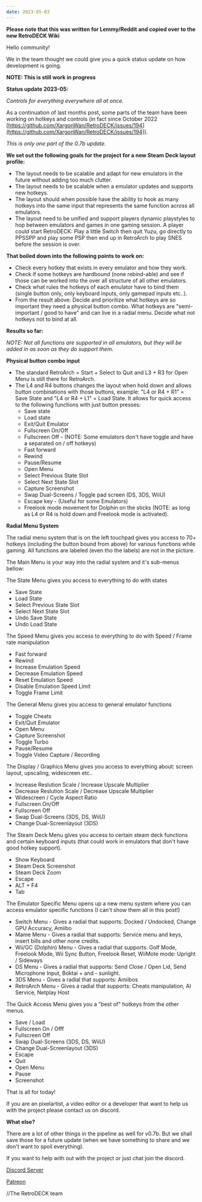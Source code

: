 ```yaml
---
date: 2023-05-03
---
```


**Please note that this was written for Lemmy/Reddit and copied over to the new RetroDECK Wiki**

Hello community!

We in the team thought we could give you a quick status update on how development is going.

**NOTE: This is still work in progress**

**Status update 2023-05:**

*Controls for everything everywhere all at once.*

As a continuation of last months post, some parts of the team have been working on hotkeys and controls (in fact since October 2022 [https://github.com/XargonWan/RetroDECK/issues/194](https://github.com/XargonWan/RetroDECK/issues/194)).

*This is only one part of the 0.7b update.*



**We set out the following goals for the project for a new Steam Deck layout profile:**



* The layout needs to be scalable and adapt for new emulators in the future without adding too much clutter.
* The layout needs to be scalable when a emulator updates and supports new hotkeys.
* The layout should when possible have the ability to hook as many hotkeys into the same input that represents the same function across all emulators.
* The layout need to be unified and support players dynamic playstyles to hop between emulators and games in one gaming session. A player could start RetroDECK: Play a little Switch then quit Yuzu, go directly to PPSSPP and play some PSP then end up in RetroArch to play SNES before the session is over.



**That boiled down into the following points to work on:**



* Check every hotkey that exists in every emulator and how they work.
* Check if some hotkeys are hardbound (none rebind-able) and see if those can be worked into the over all structure of all other emulators.
* Check what rules the hotkeys of each emulator have to bind them (single button only, only keyboard inputs, only gamepad inputs etc..).
* From the result above: Decide and prioritize what hotkeys are so important they need a physical button combo. What hotkeys are "semi-important / good to have" and can live in a radial menu. Decide what not hotkeys not to bind at all.



**Results so far:**

*NOTE: Not all functions are supported in all emulators, but they will be added in as soon as they do support them.*



**Physical button combo input**

* The standard RetroArch = Start + Select to Quit and L3 + R3 for Open Menu is still there for RetroArch.
* The L4 and R4 buttons changes the layout when hold down and allows button combinations with those buttons, example: "L4 or R4 + R1" = Save State and "L4 or R4 + L1" = Load State. It allows for quick access to the following functions with just button presses:
   * Save state
   * Load state
   * Exit/Quit Emulator
   * Fullscreen On/Off
   * Fullscreen Off - (NOTE: Some emulators don't have toggle and have a separated on / off hotkeys)
   * Fast forward
   * Rewind
   * Pause/Resume
   * Open Menu
   * Select Previous State Slot
   * Select Next State Slot
   * Capture Screenshot
   * Swap Dual-Screens  /  Toggle pad screen (DS, 3DS, WiiU)
   * Escape key - (Useful for some Emulators)
   * Freelook mode movement for Dolphin on the sticks (NOTE: as long as L4 or R4 is hold down and Freelook mode is activated).



**Radial Menu System**

The radial menu system that is on the left touchpad gives you access to 70+ hotkeys (including the button bound from above) for various functions while gaming. All functions are labeled (even tho the labels) are not in the picture.



The Main Menu is your way into the radial system and it's sub-menus bellow:



The State Menu gives you access to everything to do with states

* Save State
* Load State
* Select Previous State Slot
* Select Next State Slot
* Undo Save State
* Undo Load State





The Speed Menu gives you access to everything to do with Speed / Frame rate manipulation

* Fast forward
* Rewind
* Increase Emulation Speed
* Decrease Emulation Speed
* Reset Emulation Speed
* Disable Emulation Speed Limit
* Toggle Frame Limit





The General Menu gives you access to general emulator functions

* Toggle Cheats
* Exit/Quit Emulator
* Open Menu
* Capture Screenshot
* Toggle Turbo
* Pause/Resume
* Toggle Video Capture / Recording





The Display / Graphics Menu gives you access to everything about: screen layout, upscaling, widescreen etc..

* Increase Reslution Scale / Increase Upscale Multiplier
* Decrease Reslution Scale / Decrease Upscale Multiplier
* Widescreen / Cycle Aspect Ratio
* Fullscreen On/Off
* Fullscreen Off
* Swap Dual-Screens (3DS, DS, WiiU)
* Change Dual-Screenlayout  (3DS)





The Steam Deck Menu gives you access to certain steam deck functions and certain keyboard inputs (that could work in emulators that don't have good hotkey support).

* Show Keyboard
* Steam Deck Screenshot
* Steam Deck Zoom
* Escape
* ALT + F4
* Tab



The Emulator Specific Menu opens up a new menu system where you can access emulator specific functions (I can't show them all in this post!)

* Switch Menu - Gives a radial that supports: Docked / Undocked, Change GPU Accuracy, Amiibo
* Mame Menu - Gives a radial that supports: Service menu and keys, insert bills and other none credits.
* Wii/GC (Dolphin) Menu - Gives a radial that supports: Golf Mode, Freelook Mode, Wii Sync Button, Freelook Reset, WiiMote mode: Upright / Sideways
* DS Menu - Gives a radial that supports: Send Close / Open Lid, Send Microphone Input, Boktai + and - sunlight.
* 3DS Menu - Gives a radial that supports: Amiibos
* RetroArch Menu - Gives a radial that supports: Cheats manipulation, AI Service, Netplay Host



The Quick Access Menu gives you a "best of" hotkeys from the other menus.

* Save / Load
* Fullscreen On / Offf
* Fullscreen Off
* Swap Dual-Screens (3DS, DS, WiiU)
* Change Dual-Screenlayout  (3DS)
* Escape
* Quit
* Open Menu
* Pause
* Screenshot



That is all for today!

If you are an pixelartist, a video editor or a developer that want to help us with the project please contact us on discord.



**What else?**

There are a lot of other things in the pipeline as well for v0.7b. But we shall save those for a future update (when we have something to share and we don't want to spoil everything).

If you want to help with out with the project or just chat join the discord.



[Discord Server](https://discord.gg/Dz3szYsP8g)

[Patreon](https://patreon.com/RetroDECK)



//The RetroDECK team

